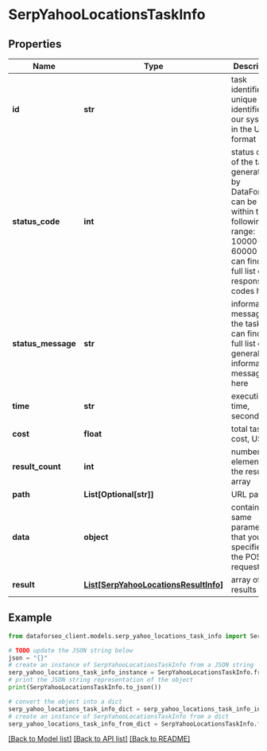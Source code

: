 # SerpYahooLocationsTaskInfo


## Properties

Name | Type | Description | Notes
------------ | ------------- | ------------- | -------------
**id** | **str** | task identifier unique task identifier in our system in the UUID format | [optional] 
**status_code** | **int** | status code of the task generated by DataForSEO, can be within the following range: 10000-60000 you can find the full list of the response codes here | [optional] 
**status_message** | **str** | informational message of the task you can find the full list of general informational messages here | [optional] 
**time** | **str** | execution time, seconds | [optional] 
**cost** | **float** | total tasks cost, USD | [optional] 
**result_count** | **int** | number of elements in the result array | [optional] 
**path** | **List[Optional[str]]** | URL path | [optional] 
**data** | **object** | contains the same parameters that you specified in the POST request | [optional] 
**result** | [**List[SerpYahooLocationsResultInfo]**](SerpYahooLocationsResultInfo.md) | array of results | [optional] 

## Example

```python
from dataforseo_client.models.serp_yahoo_locations_task_info import SerpYahooLocationsTaskInfo

# TODO update the JSON string below
json = "{}"
# create an instance of SerpYahooLocationsTaskInfo from a JSON string
serp_yahoo_locations_task_info_instance = SerpYahooLocationsTaskInfo.from_json(json)
# print the JSON string representation of the object
print(SerpYahooLocationsTaskInfo.to_json())

# convert the object into a dict
serp_yahoo_locations_task_info_dict = serp_yahoo_locations_task_info_instance.to_dict()
# create an instance of SerpYahooLocationsTaskInfo from a dict
serp_yahoo_locations_task_info_from_dict = SerpYahooLocationsTaskInfo.from_dict(serp_yahoo_locations_task_info_dict)
```
[[Back to Model list]](../README.md#documentation-for-models) [[Back to API list]](../README.md#documentation-for-api-endpoints) [[Back to README]](../README.md)


